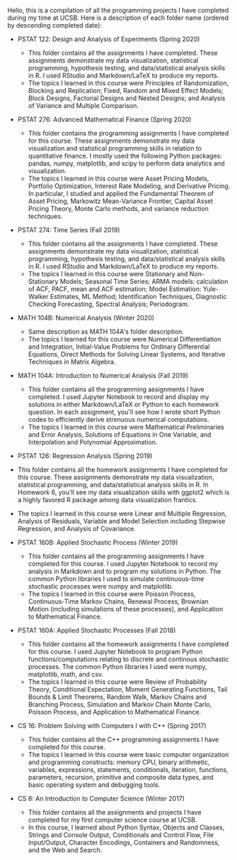 Hello, this is a compilation of all the programming projects I have completed during my time at UCSB. Here is a description of each folder name (ordered by descending completed date): 

- PSTAT 122: Design and Analysis of Experiments (Spring 2020) 
  - This folder contains all the assignments I have completed. These assignments demonstrate my data visualization, statistical programming, hypothesis testing, and data/statistical analysis skills in R. I used RStudio and Markdown/LaTeX to produce my reports. 
  - The topics I learned in this course were Principles of Randomization, Blocking and Replication; Fixed, Random and Mixed Effect Models; Block Designs, Factorial Designs and Nested Designs; and Analysis of Variance and Multiple Comparison. 

- PSTAT 276: Advanced Mathematical Finance (Spring 2020) 
  - This folder contains the programming assignments I have completed for this course. These assignments demonstrate my data visualization and statistical programming skills in relation to quantitative finance. I mostly used the following Python packages: pandas, numpy, matplotlib, and scipy to perform data analytics and visualization. 
  - The topics I learned in this course were Asset Pricing Models, Portfolio Optimization, Interest Rate Modeling, and Derivative Pricing. In particular, I studied and applied the Fundamental Theorem of Asset Pricing, Markowitz Mean-Variance Frontier, Capital Asset Pricing Theory, Monte Carlo methods, and variance reduction techniques.

- PSTAT 274: Time Series (Fall 2019) 
  - This folder contains all the assignments I have completed. These assignments demonstrate my data visualization, statistical programming, hypothesis testing, and data/statistical analysis skills in R. I used RStudio and Markdown/LaTeX to produce my reports. 
  - The topics I learned in this course were Stationary and Non-Stationary Models; Seasonal Time Series; ARMA models: calculation of ACF, PACF, mean and ACF estimation; Model Estimation: Yule-Walker Estimates, ML Method; Identification Techniques, Diagnostic Checking Forecasting, Spectral Analysis; Periodogram.

- MATH 104B: Numerical Analysis (Winter 2020) 
  - Same description as MATH 104A's folder description. 
  - The topics I learned for this course were Numerical Differentiation and Integration, Initial-Value Problems for Ordinary Differential Equations, Direct Methods for Solving Linear Systems, and Iterative Techniques in Matrix Algebra. 

- MATH 104A: Introduction to Numerical Analysis (Fall 2019) 
  - This folder contains all the programming assignments I have completed. I used Jupyter Notebook to record and display my solutions in either Markdown/LaTeX or Python to each homework question. In each assignment, you'll see how I wrote short Python codes to efficiently derive strenuous numerical computations. 
  - The topics I learned in this course were Mathematical Preliminaries and Error Analysis, Solutions of Equations in One Variable, and Interpolation and Polynomial Approximation. 
  
-  PSTAT 126: Regression Analysis (Spring 2019) 
  - This folder contains all the homework assignments I have completed for this course. These assignments demonstrate my data visualization, statistical programming, and data/statistical analysis skills in R. In Homework 6, you'll see my data visualization skills with ggplot2 which is a highly favored R package among data visualization frantics. 
  - The topics I learned in this course were Linear and Multiple Regression, Analysis of Residuals, Variable and Model Selection including Stepwise Regression, and Analysis of Covariance. 

- PSTAT 160B: Applied Stochastic Process (Winter 2019) 
  - This folder contains all the programming assignments I have completed for this course. I used Jupyter Notebook to record my analysis in Markdown and to program my solutions in Python. The common Python libraries I used to simulate continuous-time stochastic processes were numpy and matplotlib. 
  - The topics I learned in this course were Poisson Process, Continuous-Time Markov Chains, Renewal Process, Brownian Motion (including simulations of these processes), and Application to Mathematical Finance. 

- PSTAT 160A: Applied Stochastic Processes (Fall 2018) 
  - This folder contains all the homework assignments I have completed for this course. I used Jupyter Notebook to program Python functions/computations relating to  discrete and continous stochastic processes. The common Python libraries I used were numpy, matplotlib, math, and csv. 
  - The topics I learned in this course were Review of Probability Theory, Conditional Expectation, Moment Generating Functions, Tail Bounds & Limit Theorems, Random Walk, Markov Chains and Branching Process, Simulation and Markov Chain Monte Carlo, Poisson Process, and Application to Mathematical Finance. 
  
- CS 16: Problem Solving with Computers I with C++ (Spring 2017) 
  - This folder contains all the C++ programming assignments I have completed for this course. 
  - The topics I learned in this course were basic computer organization and programming constructs: memory CPU, binary arithmetic, variables, expressions, statements, conditionals, iteration, functions, parameters, recursion, primitive and composite data types, and basic operating system and debugging tools. 

- CS 8: An Introduction to Computer Science (Winter 2017) 
  - This folder contains all the assignments and projects I have completed for my first computer science course at UCSB. 
  - In this course, I learned about Python Syntax, Objects and Classes, Strings and Console Output, Conditionals and Control Flow, File Input/Output, Character Encodings, Containers and Randomness, and the Web and Search. 

